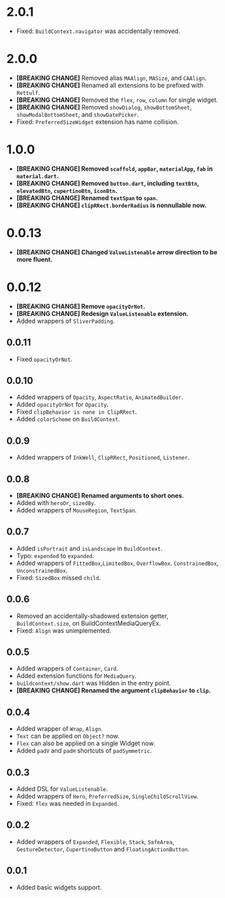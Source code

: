 # 2.0.1
* Fixed: `BuildContext.navigator` was accidentally removed.

# 2.0.0
* **[BREAKING CHANGE]** Removed alias `MAAlign`, `MASize`, and `CAAlign`.
* **[BREAKING CHANGE]** Renamed all extensions to be prefixed with `Rettulf`.
* **[BREAKING CHANGE]** Removed the `flex`, `row`, `column` for single widget.
* **[BREAKING CHANGE]** Removed `showDialog`, `showBottomSheet`, `showModalBottomSheet`, and `showDatePicker`.
* Fixed: `PreferredSizeWidget` extension has name collision.

# 1.0.0
* **[BREAKING CHANGE] Removed `scaffold`, `appBar`, `materialApp`, `fab` in `material.dart`.**
* **[BREAKING CHANGE] Removed `button.dart`, including `textBtn`, `elevatedBtn`, `cupertinoBtn`, `iconBtn`.**
* **[BREAKING CHANGE] Renamed `textSpan` to `span`.**
* **[BREAKING CHANGE] `clipRRect.borderRadius` is nonnullable now.**

# 0.0.13

* **[BREAKING CHANGE] Changed `ValueListenable` arrow direction to be more fluent.**

# 0.0.12

* **[BREAKING CHANGE] Remove `opacityOrNot`.**
* **[BREAKING CHANGE] Redesign `ValueListenable` extension.**
* Added wrappers of `SliverPadding`.

## 0.0.11

* Fixed `opacityOrNot`.

## 0.0.10

* Added wrappers of `Opacity`, `AspectRatio`, `AnimatedBuilder`.
* Added `opacityOrNot` for `Opacity`.
* Fixed `clipBehavior is none in ClipRRect`.
* Added `colorScheme` on `BuildContext`.

## 0.0.9

* Added wrappers of `InkWell`, `ClipRRect`, `Positioned`, `Listener`.

## 0.0.8

* **[BREAKING CHANGE] Renamed arguments to short ones.**
* Added with `heroOr`, `sizedBy`.
* Added wrappers of `MouseRegion`, `TextSpan`.

## 0.0.7

* Added `isPortrait` and `isLandscape` in `BuildContext`.
* Typo: `expended` to `expanded`.
* Added wrappers of `FittedBox`,`LimitedBox`, `OverflowBox`. `ConstrainedBox`, `UnconstrainedBox`.
* Fixed: `SizedBox` missed `child`.

## 0.0.6

* Removed an accidentally-shadowed extension getter, `BuildContext.size`, on BuildContextMediaQueryEx.
* Fixed: `Align` was unimplemented.

## 0.0.5

* Added wrappers of `Container`, `Card`.
* Added extension functions for `MediaQuery`.
* `buildcontext/show.dart` was Hidden in the entry point.
* **[BREAKING CHANGE] Renamed the argument `clipBehavior` to `clip`.**

## 0.0.4

* Added wrapper of `Wrap`, `Align`.
* `Text` can be applied on `Object?` now.
* `Flex` can also be applied on a single Widget now.
* Added `padV` and `padH` shortcuts of `padSymmetric`.

## 0.0.3

* Added DSL for `ValueListenable`.
* Added wrappers of `Hero`, `PreferredSize`, `SingleChildScrollView`.
* Fixed: `flex` was needed in `Expanded`.

## 0.0.2

* Added wrappers of `Expanded`, `Flexible`, `Stack`, `SafeArea`, `GestureDetector`, `CupertinoButton`
  and `FloatingActionButton`.

## 0.0.1

* Added basic widgets support.
